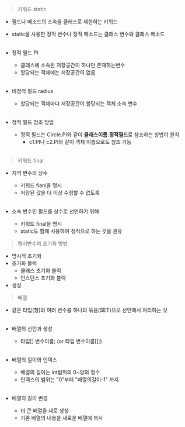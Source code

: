> 키워드 static

- 필드나 메소드의 소속을 클래스로 제한하는 키워드
- static을 사용한 정적 변수나 정적 메소드는 클래스 변수와 클래스 메소드</br></br>

- 정적 필드 PI
    - 클래스에 소속된 저장공간이 하나만 존재하는변수
    - 할당되는 객체에는 저장공간이 없음</br></br>

- 비정적 필드 radius
    - 할당되는 객체마다 저장공간이 할당되는 객체 소속 변수</br></br>

- 정적 필드 참조 방법
    - 정적 필드는 Circle.PI와 같이 <b>클래스이름.정적필드</b>로 참조하는 방법이 원칙
        - c1.PI나 c2.PI와 같이 객체 이름으로도 참조 가능</br></br>

> 키워드 final

- 지역 변수의 상수
    - 키워드 fianl을 명시
    - 저장된 값을 더 이상 수정할 수 없도록</br></br>

- 소속 변수인 필드를 상수로 선언하기 위해
    - 키워드 final을 명시
    - static도 함께 사용하여 정적으로 하는 것을 권유

> 멤버변수의 초기화 방법

- 명시적 초기화
- 초기화 블럭
    - 클래스 초기화 블럭
    - 인스턴스 초기화 블럭
- 생성

> 배열

- 같은 타입(형)의 여러 변수를 하나의 묶음(SET)으로 선언해서 처리하는 것</br></br>

- 배열의 선언과 생성
    - 타입[] 변수이름; (or 타입 변수이름[];)</br></br>

- 배열의 길이와 인덱스
    - 배열의 길이는 int범위의 0~양의 정수
    - 인덱스의 범위는 "0"부터 "배열의길이-1" 까지</br></br>

- 배열의 길이 변경
    - 더 큰 배열을 새로 생성
    - 기존 배열의 내용을 새로운 배열에 복사
